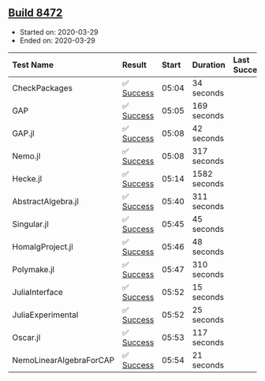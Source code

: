 ## [Build 8472](https://oscarci.mathematik.uni-kl.de/job/oscar/8472/)

* Started on: 2020-03-29
* Ended on: 2020-03-29

| Test Name    | Result | Start | Duration | Last Success | First Failure |
|:-------------|:-------|:------|:---------|:-------------|:--------------|
| CheckPackages | ✅ [Success](https://oscarci.mathematik.uni-kl.de/job/oscar/8472/artifact/logs/build-8472/CheckPackages.log) | 05:04 | 34 seconds |  |  |
| GAP | ✅ [Success](https://oscarci.mathematik.uni-kl.de/job/oscar/8472/artifact/logs/build-8472/GAP.log) | 05:05 | 169 seconds |  |  |
| GAP.jl | ✅ [Success](https://oscarci.mathematik.uni-kl.de/job/oscar/8472/artifact/logs/build-8472/GAP.jl.log) | 05:08 | 42 seconds |  |  |
| Nemo.jl | ✅ [Success](https://oscarci.mathematik.uni-kl.de/job/oscar/8472/artifact/logs/build-8472/Nemo.jl.log) | 05:08 | 317 seconds |  |  |
| Hecke.jl | ✅ [Success](https://oscarci.mathematik.uni-kl.de/job/oscar/8472/artifact/logs/build-8472/Hecke.jl.log) | 05:14 | 1582 seconds |  |  |
| AbstractAlgebra.jl | ✅ [Success](https://oscarci.mathematik.uni-kl.de/job/oscar/8472/artifact/logs/build-8472/AbstractAlgebra.jl.log) | 05:40 | 311 seconds |  |  |
| Singular.jl | ✅ [Success](https://oscarci.mathematik.uni-kl.de/job/oscar/8472/artifact/logs/build-8472/Singular.jl.log) | 05:45 | 45 seconds |  |  |
| HomalgProject.jl | ✅ [Success](https://oscarci.mathematik.uni-kl.de/job/oscar/8472/artifact/logs/build-8472/HomalgProject.jl.log) | 05:46 | 48 seconds |  |  |
| Polymake.jl | ✅ [Success](https://oscarci.mathematik.uni-kl.de/job/oscar/8472/artifact/logs/build-8472/Polymake.jl.log) | 05:47 | 310 seconds |  |  |
| JuliaInterface | ✅ [Success](https://oscarci.mathematik.uni-kl.de/job/oscar/8472/artifact/logs/build-8472/JuliaInterface.log) | 05:52 | 15 seconds |  |  |
| JuliaExperimental | ✅ [Success](https://oscarci.mathematik.uni-kl.de/job/oscar/8472/artifact/logs/build-8472/JuliaExperimental.log) | 05:52 | 25 seconds |  |  |
| Oscar.jl | ✅ [Success](https://oscarci.mathematik.uni-kl.de/job/oscar/8472/artifact/logs/build-8472/Oscar.jl.log) | 05:53 | 117 seconds |  |  |
| NemoLinearAlgebraForCAP | ✅ [Success](https://oscarci.mathematik.uni-kl.de/job/oscar/8472/artifact/logs/build-8472/NemoLinearAlgebraForCAP.log) | 05:54 | 21 seconds |  |  |

